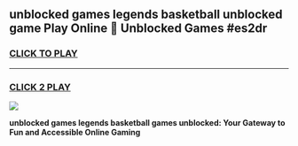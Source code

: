 
## unblocked games legends basketball unblocked game Play Online 👋 Unblocked Games #es2dr
<h3>
<a href="https://premium.freeplayer.one?title=unblocked_games_legends_basketball&ref=21F">CLICK TO PLAY</a></h3>
<hr>

<h3>
<a href="https://premium.freeplayer.one?title=unblocked_games_legends_basketball&ref=21F">CLICK 2 PLAY</a>
  
</h3>

<a href="https://premium.freeplayer.one?title=unblocked_games_legends_basketball&ref=21F/"><img src="https://clearcache.store/games.png"></a>


**unblocked games legends basketball games unblocked: Your Gateway to Fun and Accessible Online Gaming**
